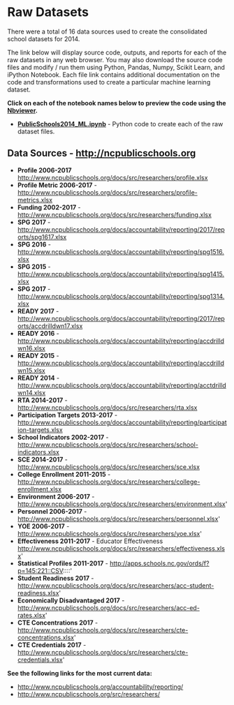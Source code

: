 # Raw Datasets
There were a total of 16 data sources used to create the consolidated school datasets for 2014.  

The link below will display source code, outputs, and reports for each of the raw datasets in any web browser.  You may also download the source code files and modify / run them using Python, Pandas, Numpy, Scikit Learn, and iPython Notebook.  Each file link contains additional documentation on the code and transformations used to create a particular machine learning dataset.     

**Click on each of the notebook names below to preview the code using the [Nbviewer](nbviewer.jupyter.org).**

* [**PublicSchools2014_ML.ipynb**](http://nbviewer.jupyter.org/github/jakemdrew/EducationDataNC/blob/master/2014/Raw%20Datasets/Source%20Code/RawDataFiles2014.ipynb) - Python code to create each of the raw dataset files. 

## Data Sources - http://ncpublicschools.org 
* **Profile 2006-2017** http://www.ncpublicschools.org/docs/src/researchers/profile.xlsx
* **Profile Metric 2006-2017** - http://www.ncpublicschools.org/docs/src/researchers/profile-metrics.xlsx
* **Funding 2002-2017** - http://www.ncpublicschools.org/docs/src/researchers/funding.xlsx
* **SPG 2017** - http://www.ncpublicschools.org/docs/accountability/reporting/2017/reports/spg1617.xlsx
* **SPG 2016** - http://www.ncpublicschools.org/docs/accountability/reporting/spg1516.xlsx
* **SPG 2015** - http://www.ncpublicschools.org/docs/accountability/reporting/spg1415.xlsx
* **SPG 2017** - http://www.ncpublicschools.org/docs/accountability/reporting/spg1314.xlsx
* **READY 2017** - http://www.ncpublicschools.org/docs/accountability/reporting/2017/reports/accdrilldwn17.xlsx
* **READY 2016** - http://www.ncpublicschools.org/docs/accountability/reporting/accdrilldwn16.xlsx
* **READY 2015** - http://www.ncpublicschools.org/docs/accountability/reporting/accdrilldwn15.xlsx
* **READY 2014** - http://www.ncpublicschools.org/docs/accountability/reporting/acctdrilldwn14.xlsx
* **RTA 2014-2017** - http://www.ncpublicschools.org/docs/src/researchers/rta.xlsx
* **Participation Targets 2013-2017** - http://www.ncpublicschools.org/docs/accountability/reporting/participation-targets.xlsx
* **School Indicators 2002-2017** - http://www.ncpublicschools.org/docs/src/researchers/school-indicators.xlsx
* **SCE 2014-2017** - http://www.ncpublicschools.org/docs/src/researchers/sce.xlsx
* **College Enrollment 2011-2015** - http://www.ncpublicschools.org/docs/src/researchers/college-enrollment.xlsx
* **Environment 2006-2017** - http://www.ncpublicschools.org/docs/src/researchers/environment.xlsx'
* **Personnel 2006-2017** - http://www.ncpublicschools.org/docs/src/researchers/personnel.xlsx'
* **YOE 2006-2017** - http://www.ncpublicschools.org/docs/src/researchers/yoe.xlsx'
* **Effectiveness 2011-2017** - Educator Effectiveness http://www.ncpublicschools.org/docs/src/researchers/effectiveness.xlsx'
* **Statistical Profiles 2011-2017** - http://apps.schools.nc.gov/ords/f?p=145:221::CSV::::'
* **Student Readiness 2017** - http://www.ncpublicschools.org/docs/src/researchers/acc-student-readiness.xlsx'
* **Economically Disadvantaged 2017** - http://www.ncpublicschools.org/docs/src/researchers/acc-ed-rates.xlsx'
* **CTE Concentrations 2017** - http://www.ncpublicschools.org/docs/src/researchers/cte-concentrations.xlsx'
* **CTE Credentials 2017** - http://www.ncpublicschools.org/docs/src/researchers/cte-credentials.xlsx'

**See the following links for the most current data:**
* http://www.ncpublicschools.org/accountability/reporting/
* http://www.ncpublicschools.org/src/researchers/
